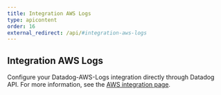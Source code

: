 ```yaml
---
title: Integration AWS Logs
type: apicontent
order: 16
external_redirect: /api/#integration-aws-logs
---
```


## Integration AWS Logs

Configure your Datadog-AWS-Logs integration directly through Datadog API.
For more information, see the [AWS integration page][1].

[1]: /integrations/amazon_web_services
